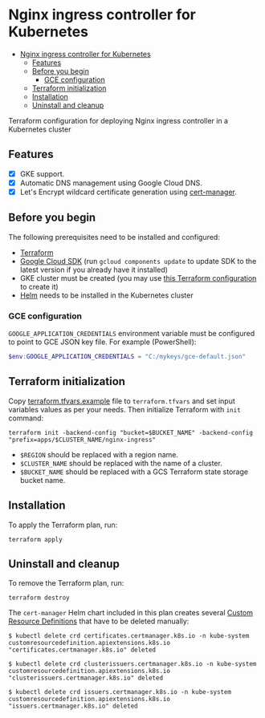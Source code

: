 # Nginx ingress controller for Kubernetes

- [Nginx ingress controller for Kubernetes](#nginx-ingress-controller-for-kubernetes)
  - [Features](#features)
  - [Before you begin](#before-you-begin)
    - [GCE configuration](#gce-configuration)
  - [Terraform initialization](#terraform-initialization)
  - [Installation](#installation)
  - [Uninstall and cleanup](#uninstall-and-cleanup)

Terraform configuration for deploying Nginx ingress controller in a Kubernetes cluster

## Features

- [X] GKE support.
- [x] Automatic DNS management using Google Cloud DNS.
- [X] Let's Encrypt wildcard certificate generation using [cert-manager](https://cert-manager.readthedocs.io/en/latest/).

## Before you begin

The following prerequisites need to be installed and configured:

- [Terraform](https://www.terraform.io/downloads.html)
- [Google Cloud SDK](https://cloud.google.com/sdk/install) (run `gcloud components update` to update SDK to the latest version if you already have it installed)
- GKE cluster must be created (you may use [this Terraform configuration](https://github.com/Wi3ard/gke-cluster-terraform) to create it)
- [Helm](https://helm.sh/) needs to be installed in the Kubernetes cluster

### GCE configuration

`GOOGLE_APPLICATION_CREDENTIALS` environment variable must be configured to point to GCE JSON key file. For example (PowerShell):

```powershell
$env:GOOGLE_APPLICATION_CREDENTIALS = "C:/mykeys/gce-default.json"
```

## Terraform initialization

Copy [terraform.tfvars.example](terraform.tfvars.example) file to `terraform.tfvars` and set input variables values as per your needs. Then initialize Terraform with `init` command:

```shell
terraform init -backend-config "bucket=$BUCKET_NAME" -backend-config "prefix=apps/$CLUSTER_NAME/nginx-ingress"
```

- `$REGION` should be replaced with a region name.
- `$CLUSTER_NAME` should be replaced with the name of a cluster.
- `$BUCKET_NAME` should be replaced with a GCS Terraform state storage bucket name.

## Installation

To apply the Terraform plan, run:

```shell
terraform apply
```

## Uninstall and cleanup

To remove the Terraform plan, run:

```shell
terraform destroy
```

The `cert-manager` Helm chart included in this plan creates several [Custom Resource Definitions](https://docs.okd.io/latest/admin_guide/custom_resource_definitions.html) that have to be deleted manually:

```shell
$ kubectl delete crd certificates.certmanager.k8s.io -n kube-system
customresourcedefinition.apiextensions.k8s.io "certificates.certmanager.k8s.io" deleted

$ kubectl delete crd clusterissuers.certmanager.k8s.io -n kube-system
customresourcedefinition.apiextensions.k8s.io "clusterissuers.certmanager.k8s.io" deleted

$ kubectl delete crd issuers.certmanager.k8s.io -n kube-system
customresourcedefinition.apiextensions.k8s.io "issuers.certmanager.k8s.io" deleted
```
